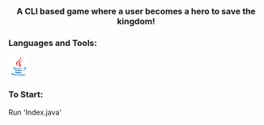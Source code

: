 <h3 align="center">A CLI based game where a user becomes a hero to save the kingdom!</h3>

<h3 align="left">Languages and Tools:</h3>
<p align="left"> <a href="https://www.java.com" target="_blank" rel="noreferrer"> <img src="https://raw.githubusercontent.com/devicons/devicon/master/icons/java/java-original.svg" alt="java" width="40" height="40"/> </a></p>

<h3 align="left">To Start:</h3>
<p>Run 'Index.java'</p>
